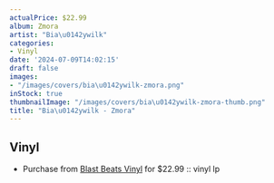 ```yaml
---
actualPrice: $22.99
album: Zmora
artist: "Bia\u0142ywilk"
categories:
- Vinyl
date: '2024-07-09T14:02:15'
draft: false
images:
- "/images/covers/bia\u0142ywilk-zmora.png"
inStock: true
thumbnailImage: "/images/covers/bia\u0142ywilk-zmora-thumb.png"
title: "Bia\u0142ywilk - Zmora"
---
```


## Vinyl
* Purchase from [Blast Beats Vinyl](https://blastbeatsvinyl.com/products/bialywilk-zmora-vinyl-lp) for $22.99 :: vinyl lp
